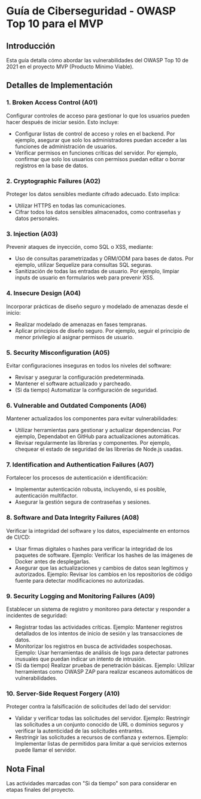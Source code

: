 # Guía de Ciberseguridad - OWASP Top 10 para el MVP

## Introducción
Esta guía detalla cómo abordar las vulnerabilidades del OWASP Top 10 de 2021 en el proyecto MVP (Producto Mínimo Viable).

## Detalles de Implementación

### 1. Broken Access Control (A01)
Configurar controles de acceso para gestionar lo que los usuarios pueden hacer después de iniciar sesión. Esto incluye:
- Configurar listas de control de acceso y roles en el backend. Por ejemplo, asegurar que solo los administradores puedan acceder a las funciones de administración de usuarios.
- Verificar permisos en funciones críticas del servidor. Por ejemplo, confirmar que solo los usuarios con permisos puedan editar o borrar registros en la base de datos.

### 2. Cryptographic Failures (A02)
Proteger los datos sensibles mediante cifrado adecuado. Esto implica:
- Utilizar HTTPS en todas las comunicaciones.
- Cifrar todos los datos sensibles almacenados, como contraseñas y datos personales.

### 3. Injection (A03)
Prevenir ataques de inyección, como SQL o XSS, mediante:
- Uso de consultas parametrizadas y ORM/ODM para bases de datos. Por ejemplo, utilizar Sequelize para consultas SQL seguras.
- Sanitización de todas las entradas de usuario. Por ejemplo, limpiar inputs de usuario en formularios web para prevenir XSS.

### 4. Insecure Design (A04)
Incorporar prácticas de diseño seguro y modelado de amenazas desde el inicio:
- Realizar modelado de amenazas en fases tempranas.
- Aplicar principios de diseño seguro. Por ejemplo, seguir el principio de menor privilegio al asignar permisos de usuario.

### 5. Security Misconfiguration (A05)
Evitar configuraciones inseguras en todos los niveles del software:
- Revisar y asegurar la configuración predeterminada.
- Mantener el software actualizado y parcheado.
- (Si da tiempo) Automatizar la configuración de seguridad.

### 6. Vulnerable and Outdated Components (A06)
Mantener actualizados los componentes para evitar vulnerabilidades:
- Utilizar herramientas para gestionar y actualizar dependencias. Por ejemplo, Dependabot en GitHub para actualizaciones automáticas.
- Revisar regularmente las librerías y componentes. Por ejemplo, chequear el estado de seguridad de las librerías de Node.js usadas.

### 7. Identification and Authentication Failures (A07)
Fortalecer los procesos de autenticación e identificación:
- Implementar autenticación robusta, incluyendo, si es posible, autenticación multifactor.
- Asegurar la gestión segura de contraseñas y sesiones.

### 8. Software and Data Integrity Failures (A08)
Verificar la integridad del software y los datos, especialmente en entornos de CI/CD:
- Usar firmas digitales o hashes para verificar la integridad de los paquetes de software. Ejemplo: Verificar los hashes de las imágenes de Docker antes de desplegarlas.
- Asegurar que las actualizaciones y cambios de datos sean legítimos y autorizados. Ejemplo: Revisar los cambios en los repositorios de código fuente para detectar modificaciones no autorizadas.

### 9. Security Logging and Monitoring Failures (A09)
Establecer un sistema de registro y monitoreo para detectar y responder a incidentes de seguridad:
- Registrar todas las actividades críticas. Ejemplo: Mantener registros detallados de los intentos de inicio de sesión y las transacciones de datos.
- Monitorizar los registros en busca de actividades sospechosas. Ejemplo: Usar herramientas de análisis de logs para detectar patrones inusuales que puedan indicar un intento de intrusión.
- (Si da tiempo) Realizar pruebas de penetración básicas. Ejemplo: Utilizar herramientas como OWASP ZAP para realizar escaneos automáticos de vulnerabilidades.

### 10. Server-Side Request Forgery (A10)
Proteger contra la falsificación de solicitudes del lado del servidor:
- Validar y verificar todas las solicitudes del servidor. Ejemplo: Restringir las solicitudes a un conjunto conocido de URL o dominios seguros y verificar la autenticidad de las solicitudes entrantes.
- Restringir las solicitudes a recursos de confianza y externos. Ejemplo: Implementar listas de permitidos para limitar a qué servicios externos puede llamar el servidor.


## Nota Final
Las actividades marcadas con "Si da tiempo" son para considerar en etapas finales del proyecto.
